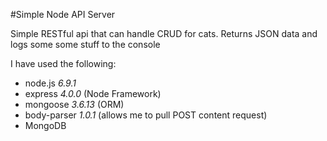 #Simple Node API Server

Simple RESTful api that can handle CRUD for cats. 
Returns JSON data and logs some some stuff to the console 

I have used the following:
- node.js _6.9.1_
- express _4.0.0_ (Node Framework) 
- mongoose _3.6.13_ (ORM)
- body-parser _1.0.1_ (allows me to pull POST content request)
- MongoDB
      